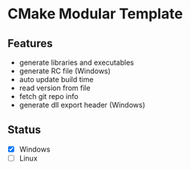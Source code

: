 # CMake Modular Template

## Features

- generate libraries and executables
- generate RC file (Windows)
- auto update build time
- read version from file
- fetch git repo info
- generate dll export header (Windows)

## Status
- [x] Windows
- [ ] Linux